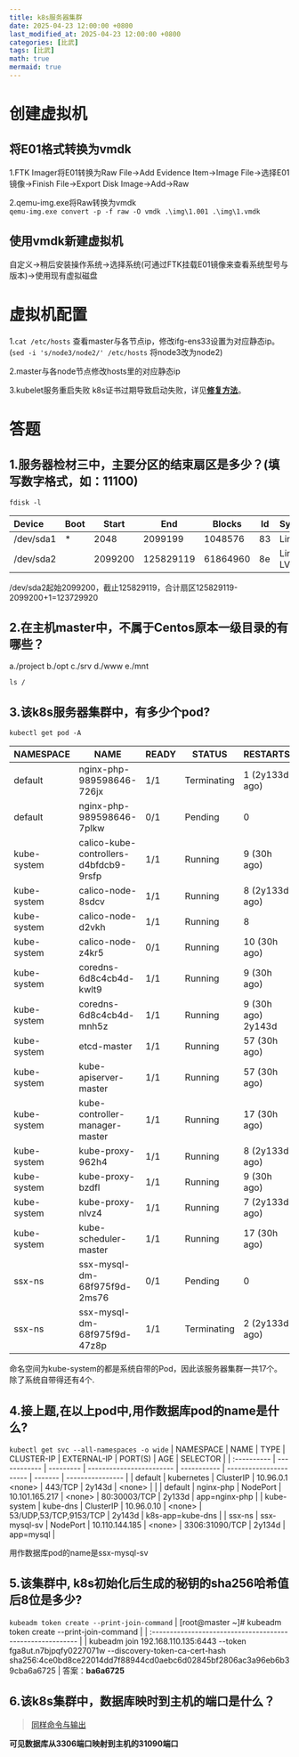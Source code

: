 ```yaml
---
title: k8s服务器集群
date: 2025-04-23 12:00:00 +0800
last_modified_at: 2025-04-23 12:00:00 +0800
categories: [比武]
tags: [比武]
math: true
mermaid: true
---
```




# 创建虚拟机

## 将E01格式转换为vmdk

1.FTK Imager将E01转换为Raw
File->Add Evidence Item->Image File->选择E01镜像->Finish
File->Export Disk Image->Add->Raw

2.qemu-img.exe将Raw转换为vmdk  
`qemu-img.exe convert -p -f raw -O vmdk .\img\1.001 .\img\1.vmdk`

## 使用vmdk新建虚拟机

自定义->稍后安装操作系统->选择系统(可通过FTK挂载E01镜像来查看系统型号与版本)->使用现有虚拟磁盘

# 虚拟机配置

1.`cat /etc/hosts`  查看master与各节点ip，修改ifg-ens33设置为对应静态ip。(`sed -i 's/node3/node2/' /etc/hosts`  将node3改为node2)

2.master与各node节点修改hosts里的对应静态ip

3.kubelet服务重启失败
k8s证书过期导致启动失败，详见[**修复方法**](https://huangzhongde.cn/post/Kubernetes/Kubernetes%E8%AF%81%E4%B9%A6%E8%BF%87%E6%9C%9F%E5%A4%84%E7%90%86/)。


# 答题
## 1.服务器检材三中，主要分区的结束扇区是多少？(填写数字格式，如：11100)
`fdisk -l`

| Device    | Boot | Start   | End       | Blocks   | Id  | System    |
| :-------- | ---- | ------- | --------- | -------- | --- | --------- |
| /dev/sda1 | *    | 2048    | 2099199   | 1048576  | 83  | Linux     |
| /dev/sda2 |      | 2099200 | 125829119 | 61864960 | 8e  | Linux LVM |

/dev/sda2起始2099200，截止125829119，合计扇区125829119-2099200+1=123729920


## 2.在主机master中，不属于Centos原本一级目录的有哪些？
a./project b./opt c./srv d./www e./mnt

`ls /`

## 3.该k8s服务器集群中，有多少个pod?

`kubectl get pod -A`

| NAMESPACE   | NAME                                   | READY | STATUS      | RESTARTS                | AGE    |
| :---------- | -------------------------------------- | ----- | ----------- | ----------------------- | ------ |
| default     | nginx-php-989598646-726jx              | 1/1   | Terminating | 1 (2y133d ago)          | 2y133d |
| default     | nginx-php-989598646-7plkw              | 0/1   | Pending     | 0                       | 34h    |
| kube-system | calico-kube-controllers-d4bfdcb9-9rsfp | 1/1   | Running     | 9 (30h ago)             | 2y143d |
| kube-system | calico-node-8sdcv                      | 1/1   | Running     | 8 (2y133d ago)          | 2y143d |
| kube-system | calico-node-d2vkh                      | 1/1   | Running     | 8                       | 2y143d |
| kube-system | calico-node-z4kr5                      | 0/1   | Running     | 10 (30h ago)            | 2y143d |
| kube-system | coredns-6d8c4cb4d-kwlt9                | 1/1   | Running     | 9 (30h ago)             | 2y143d |
| kube-system | coredns-6d8c4cb4d-mnh5z                | 1/1   | Running     | 9 (30h ago)      2y143d |        |
| kube-system | etcd-master                            | 1/1   | Running     | 57 (30h ago)            | 2y143d |
| kube-system | kube-apiserver-master                  | 1/1   | Running     | 57 (30h ago)            | 2y143d |
| kube-system | kube-controller-manager-master         | 1/1   | Running     | 17 (30h ago)            | 2y143d |
| kube-system | kube-proxy-962h4                       | 1/1   | Running     | 8 (2y133d ago)          | 2y143d |
| kube-system | kube-proxy-bzdfl                       | 1/1   | Running     | 9 (30h ago)             | 2y143d |
| kube-system | kube-proxy-nlvz4                       | 1/1   | Running     | 7 (2y133d ago)          | 2y143d |
| kube-system | kube-scheduler-master                  | 1/1   | Running     | 17 (30h ago)            | 2y143d |
| ssx-ns      | ssx-mysql-dm-68f975f9d-2ms76           | 0/1   | Pending     | 0                       | 34h    |
| ssx-ns      | ssx-mysql-dm-68f975f9d-47z8p           | 1/1   | Terminating | 2 (2y133d ago)          | 2y134d |

命名空间为kube-system的都是系统自带的Pod，因此该服务器集群一共17个。除了系统自带得还有4个.

## 4.接上题,在以上pod中,用作数据库pod的name是什么?
`kubectl get svc --all-namespaces -o wide`
| NAMESPACE   | NAME         | TYPE      | CLUSTER-IP               | EXTERNAL-IP | PORT(S)                | AGE     | SELECTOR         |
| :---------- | ------------ | --------- | ------------------------ | ----------- | ---------------------- | ------- | ---------------- |
| default     | kubernetes   | ClusterIP | 10.96.0.1        \<none> | 443/TCP     | 2y143d                 | \<none> |                  |
| default     | nginx-php    | NodePort  | 10.101.165.217           | \<none>     | 80:30003/TCP           | 2y133d  | app=nginx-php    |
| kube-system | kube-dns     | ClusterIP | 10.96.0.10               | \<none>     | 53/UDP,53/TCP,9153/TCP | 2y143d  | k8s-app=kube-dns |
| ssx-ns      | ssx-mysql-sv | NodePort  | 10.110.144.185           | \<none>     | 3306:31090/TCP         | 2y134d  | app=mysql        |

用作数据库pod的name是ssx-mysql-sv

## 5.该集群中, k8s初始化后生成的秘钥的sha256哈希值后8位是多少?

`kubeadm token create --print-join-command`
| [root@master ~]# kubeadm token create --print-join-command |
| :--------------------------------------------------------- |
| kubeadm join 192.168.110.135:6443 --token fga8ut.n7bjpqfy0227071w --discovery-token-ca-cert-hash sha256:4ce0bd8ce22014dd7f88944cd0aebc6d02845bf2806ac3a96eb6b39cba6a6725 |
答案：**ba6a6725**

## 6.该k8s集群中，数据库映时到主机的端口是什么？

>[同样命令与输出](#4接上题在以上pod中用作数据库pod的name是什么)

**可见数据库从3306端口映射到主机的31090端口**
